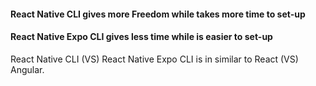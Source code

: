 #### React Native CLI gives more Freedom while takes more time to set-up

#### React Native Expo CLI gives less time while is easier to set-up

React Native CLI (VS) React Native Expo CLI is in similar to React (VS) Angular.